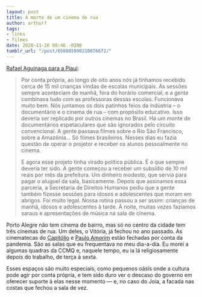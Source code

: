 ```yaml
---
layout: post
title: A morte de um cinema de rua
author: arthurf
tags:
- links
- filmes
date: 2020-11-26 08:46 -0300
tumblr_url: "/post/658085990210076672/"
---
```

[Rafael Aguinaga para a Piauí](https://piaui.folha.uol.com.br/morte-de-um-cinema-de-rua/):

> Por conta própria, ao longo de oito anos nós já tínhamos recebido cerca de 15 mil crianças vindas de escolas municipais. As sessões sempre aconteciam de manhã, fora do horário comercial, e a gente combinava tudo com as professoras dessas escolas. Funcionava muito bem. Nós juntamos os dois patinhos feios da indústria – o documentário e o cinema de rua – com propósito educativo. Isso deveria ser replicado por outros cinemas no Brasil. Há um monte de documentários espetaculares que são ignorados pelo circuito convencional. A gente passava filmes sobre o Rio São Francisco, sobre a Amazônia… Só filmes brasileiros. Nesses dias eu fazia questão de operar o projetor e receber os alunos pessoalmente no cinema.
>
> E agora esse projeto tinha virado política pública. É o que sempre deveria ter sido. A gente começou a receber um subsídio de 10 mil reais por mês da prefeitura. Um dinheiro modesto, que servia para pagar o aluguel da sala, basicamente. Depois que assinamos essa parceria, a Secretaria de Direitos Humanos pediu que a gente também fizesse sessões para idosos e adolescentes que moram em abrigos. Foi muito legal. Nossa rotina passou a ser assim: crianças de manhã, idosos e adolescentes à tarde. À noite, muitas vezes fazíamos saraus e apresentações de música na sala de cinema.

Porto Alegre não tem cinema de bairro, mas só no centro da cidade tem três cinemas de rua. Um deles, o Vitória, já fechou no ano passado. As cinematecas do [Capitólio](https://www.capitolio.org.br) e [Paulo Amorim](http://www.ccmq.com.br/) estão fechadas por conta da pandemia. São as salas que eu frequentava no meu dia-a-dia. Eu morei a algumas quadras da CCMQ e, naquele tempo, eu ia lá religiosamente depois do trabalho, de terça à sexta.

Esses espaços são muito especiais, como pequenos oásis onde a cultura pode agir por conta própria, e tem sido duro ver o descaso do governo em oferecer suporte à elas nesse momento — e, no caso do Joia, a facada nas costas que fechou a sala de vez.
